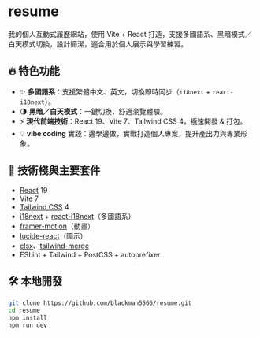 # resume

我的個人互動式履歷網站，使用 Vite + React 打造，支援多國語系、黑暗模式／白天模式切換，設計簡潔，適合用於個人展示與學習練習。

## 🔥 特色功能

- ✨ **多國語系**：支援繁體中文、英文，切換即時同步（`i18next` + `react-i18next`）。
- 🌗 **黑暗／白天模式**：一鍵切換，舒適瀏覽體驗。
- ⚡ **現代前端技術**：React 19、Vite 7、Tailwind CSS 4，極速開發 & 打包。
- 💡 **vibe coding** 實踐：邊學邊做，實戰打造個人專案，提升產出力與專業形象。

## 🚀 技術棧與主要套件

- [React](https://react.dev/) 19
- [Vite](https://vitejs.dev/) 7
- [Tailwind CSS](https://tailwindcss.com/) 4
- [i18next](https://www.i18next.com/) + [react-i18next](https://react.i18next.com/)（多國語系）
- [framer-motion](https://www.framer.com/motion/)（動畫）
- [lucide-react](https://lucide.dev/)（圖示）
- [clsx](https://www.npmjs.com/package/clsx)、[tailwind-merge](https://www.npmjs.com/package/tailwind-merge)
- ESLint + Tailwind + PostCSS + autoprefixer

## 🛠️ 本地開發

```bash
git clone https://github.com/blackman5566/resume.git
cd resume
npm install
npm run dev

